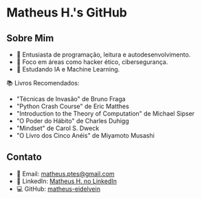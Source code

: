 # Matheus H.'s GitHub

## Sobre Mim

- 👋 Entusiasta de programação, leitura e autodesenvolvimento.
- 🎯 Foco em áreas como hacker ético, cibersegurança.
- 🚀 Estudando IA e Machine Learning.

📚 Livros Recomendados:

- "Técnicas de Invasão" de Bruno Fraga
- "Python Crash Course" de Eric Matthes
- "Introduction to the Theory of Computation" de Michael Sipser
- "O Poder do Hábito" de Charles Duhigg
- "Mindset" de Carol S. Dweck
- "O Livro dos Cinco Anéis" de Miyamoto Musashi


## Contato

- 📧 Email: [matheus.ptes@gmail.com](https://mail.google.com/mail/?view=cm&fs=1&to=matheus.ptes@gmail.com)
- 🔗 LinkedIn: [Matheus H. no LinkedIn](https://www.linkedin.com/in/matheus-henrique-7b2689240/)
- 💻 GitHub: [matheus-eidelvein](https://github.com/matheus-eidelvein)
